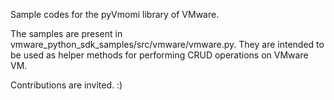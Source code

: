Sample codes for the pyVmomi library of VMware.

The samples are present in vmware_python_sdk_samples/src/vmware/vmware.py. They are intended to be used as helper methods for performing CRUD operations on VMware VM.

Contributions are invited. :)
